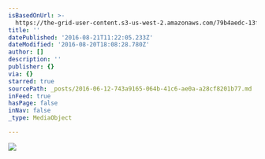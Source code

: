```yaml
---
isBasedOnUrl: >-
  https://the-grid-user-content.s3-us-west-2.amazonaws.com/79b4aedc-13f4-4f89-9834-c2e9910fee32.jpg
title: ''
datePublished: '2016-08-21T11:22:05.233Z'
dateModified: '2016-08-20T18:08:28.780Z'
author: []
description: ''
publisher: {}
via: {}
starred: true
sourcePath: _posts/2016-06-12-743a9165-064b-41c6-ae0a-a28cf8201b77.md
inFeed: true
hasPage: false
inNav: false
_type: MediaObject

---
```

![](https://the-grid-user-content.s3-us-west-2.amazonaws.com/79b4aedc-13f4-4f89-9834-c2e9910fee32.jpg)